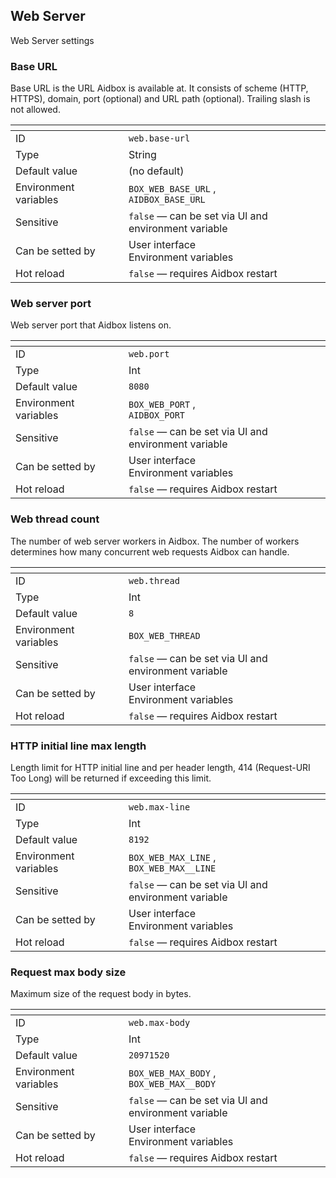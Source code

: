 ## Web Server

Web Server settings

### Base URL<a href="#web.base-url" id="web.base-url"></a>

Base URL is the URL Aidbox is available at. It consists of scheme (HTTP, HTTPS), domain, port (optional) and URL path (optional). Trailing slash is not allowed.

<table data-header-hidden="true"><thead><tr><th width="165"></th><th></th></tr></thead><tbody><tr><td>ID</td><td><code>web.base-url</code></td></tr><tr><td>Type</td><td>String</td></tr><tr><td>Default value</td><td>(no default)</td></tr><tr><td>Environment variables</td><td><code>BOX_WEB_BASE_URL</code> , <br /><code>AIDBOX_BASE_URL</code></td></tr><tr><td>Sensitive</td><td><code>false</code> — can be set via Ul and environment variable</td></tr><tr><td>Can be setted by</td><td>User interface<br />Environment variables</td></tr><tr><td>Hot reload</td><td><code>false</code> — requires Aidbox restart</td></tr></tbody></table>

### Web server port<a href="#web.port" id="web.port"></a>

Web server port that Aidbox listens on.

<table data-header-hidden="true"><thead><tr><th width="165"></th><th></th></tr></thead><tbody><tr><td>ID</td><td><code>web.port</code></td></tr><tr><td>Type</td><td>Int</td></tr><tr><td>Default value</td><td><code>8080</code></td></tr><tr><td>Environment variables</td><td><code>BOX_WEB_PORT</code> , <br /><code>AIDBOX_PORT</code></td></tr><tr><td>Sensitive</td><td><code>false</code> — can be set via Ul and environment variable</td></tr><tr><td>Can be setted by</td><td>User interface<br />Environment variables</td></tr><tr><td>Hot reload</td><td><code>false</code> — requires Aidbox restart</td></tr></tbody></table>

### Web thread count<a href="#web.thread" id="web.thread"></a>

The number of web server workers in Aidbox. The number of workers determines how many concurrent web requests Aidbox can handle.

<table data-header-hidden="true"><thead><tr><th width="165"></th><th></th></tr></thead><tbody><tr><td>ID</td><td><code>web.thread</code></td></tr><tr><td>Type</td><td>Int</td></tr><tr><td>Default value</td><td><code>8</code></td></tr><tr><td>Environment variables</td><td><code>BOX_WEB_THREAD</code></td></tr><tr><td>Sensitive</td><td><code>false</code> — can be set via Ul and environment variable</td></tr><tr><td>Can be setted by</td><td>User interface<br />Environment variables</td></tr><tr><td>Hot reload</td><td><code>false</code> — requires Aidbox restart</td></tr></tbody></table>

### HTTP initial line max length<a href="#web.max-line" id="web.max-line"></a>

Length limit for HTTP initial line and per header length, 414 (Request-URI Too Long) will be returned if exceeding this limit.

<table data-header-hidden="true"><thead><tr><th width="165"></th><th></th></tr></thead><tbody><tr><td>ID</td><td><code>web.max-line</code></td></tr><tr><td>Type</td><td>Int</td></tr><tr><td>Default value</td><td><code>8192</code></td></tr><tr><td>Environment variables</td><td><code>BOX_WEB_MAX_LINE</code> , <br /><code>BOX_WEB_MAX__LINE</code></td></tr><tr><td>Sensitive</td><td><code>false</code> — can be set via Ul and environment variable</td></tr><tr><td>Can be setted by</td><td>User interface<br />Environment variables</td></tr><tr><td>Hot reload</td><td><code>false</code> — requires Aidbox restart</td></tr></tbody></table>

### Request max body size<a href="#web.max-body" id="web.max-body"></a>

Maximum size of the request body in bytes.

<table data-header-hidden="true"><thead><tr><th width="165"></th><th></th></tr></thead><tbody><tr><td>ID</td><td><code>web.max-body</code></td></tr><tr><td>Type</td><td>Int</td></tr><tr><td>Default value</td><td><code>20971520</code></td></tr><tr><td>Environment variables</td><td><code>BOX_WEB_MAX_BODY</code> , <br /><code>BOX_WEB_MAX__BODY</code></td></tr><tr><td>Sensitive</td><td><code>false</code> — can be set via Ul and environment variable</td></tr><tr><td>Can be setted by</td><td>User interface<br />Environment variables</td></tr><tr><td>Hot reload</td><td><code>false</code> — requires Aidbox restart</td></tr></tbody></table>

